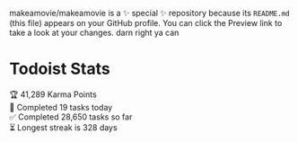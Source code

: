 makeamovie/makeamovie is a ✨ special ✨ repository because its `README.md` (this file) appears on your GitHub profile.
You can click the Preview link to take a look at your changes. darn right ya can

# Todoist Stats

<!-- TODO-IST:START -->
🏆  41,289 Karma Points           
🌸  Completed 19 tasks today           
✅  Completed 28,650 tasks so far           
⏳  Longest streak is 328 days
<!-- TODO-IST:END -->